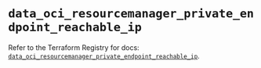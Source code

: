 # `data_oci_resourcemanager_private_endpoint_reachable_ip`

Refer to the Terraform Registry for docs: [`data_oci_resourcemanager_private_endpoint_reachable_ip`](https://registry.terraform.io/providers/oracle/oci/6.18.0/docs/data-sources/resourcemanager_private_endpoint_reachable_ip).
